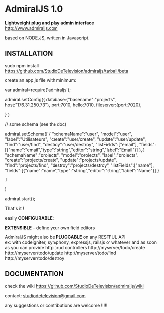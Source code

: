 AdmiralJS 1.0
===========
**Lightweight plug and play admin interface**  
http://www.admiraljs.com

based on NODE.JS, written in Javascript.

## INSTALLATION



sudo npm install https://github.com/StudioDeTelevision/admiraljs/tarball/beta

create an app.js file with minimum:

var admiral=require('admiraljs');

admiral.setConfig({
	database:{"basename":"projects",
	host:"176.31.250.73"},
	port:7010,
	hello:7010,
fileserver:{port:7020},

}
)

// some schema (see the doc)

admiral.setSchema([
	{  "schemaName":"user",
		"model":"user",
		"label":"Utilisateurs",
		"create":"user/create",
		"update":"user/update",
		"find":"user/find",
		"destroy":"user/destroy",
		"listFields":["email"],
		"fields":[{"name":"email","type":"string","editor":"string","label":"Email"}]
	},{  "schemaName":"projects",
		"model":"projects",
		"label":"projects",
		"create":"projects/create",
		"update":"projects/update",
		"find":"projects/find",
		"destroy":"projects/destroy",
		"listFields":["name"],
		"fields":[{"name":"name","type":"string","editor":"string","label":"Name"}]
	}

	]
)

admiral.start();

That's it !

easily **CONFIGURABLE**:  
  
**EXTENSIBLE** - define your own field editors  

AdmiralJS might also be **PLUGGABLE** on any RESTFUL API  
ex: with codeigniter, symphony, expressjs, railsjs or whatever and as soon as you can provide http crud controllers http://myserver/todo/create http://myserver/todo/update http://myserver/todo/find http://myserver/todo/destroy  


## DOCUMENTATION
check the wiki
https://github.com/StudioDeTelevision/admiraljs/wiki

contact: studiodetelevision@gmail.com  

any suggestions or contributions are welcome !!!!!   
